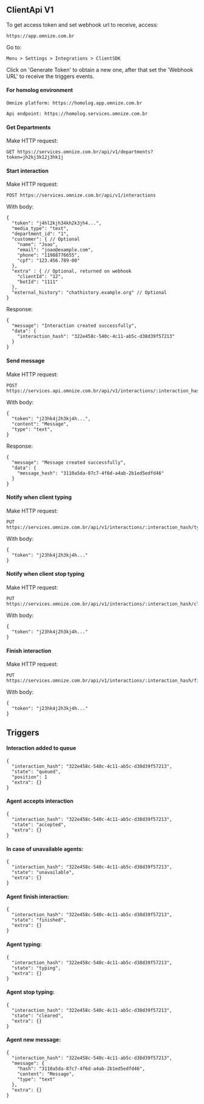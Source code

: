 ## ClientApi V1
To get access token and set webhook url to receive, access:

    https://app.omnize.com.br

Go to:

    Menu > Settings > Integrations > ClientSDK

Click on 'Generate Token' to obtain a new one, after that set the 'Webhook URL' to receive the triggers events.

#### For homolog environment

    Omnize platform: https://homolog.app.omnize.com.br

    Api endpoint: https://homolog.services.omnize.com.br

#### Get Departments
Make HTTP request:

    GET https://services.omnize.com.br/api/v1/departments?token=jh2kj3k12j3hk1j

#### Start interaction
Make HTTP request:

    POST https://services.omnize.com.br/api/v1/interactions

With body:

    {
      "token": "j4hl2kjh34kh2k3jh4...",
      "media_type": "text",
      "department_id": "1",
      "customer": { // Optional
        "name": "Joao",
        "email": "joao@example.com",
        "phone": "11988776655",
        "cpf": "123.456.789-00"
      },
      "extra" : { // Optional, returned on webhook
        "clientId": "12",
        "botId": "1111"
      },
	  "external_history": "chathistory.example.org" // Optional
    }

Response:

    {
      "message": "Interaction created successfully",
      "data": {
        "interaction_hash": "322e458c-540c-4c11-ab5c-d38d39f57213"
      }
    }

#### Send message
Make HTTP request:

    POST https://services.api.omnize.com.br/api/v1/interactions/:interaction_hash/messages

With body:

    {
      "token": "j23hk4j2h3kj4h...",
      "content": "Message",
      "type": "text",
    }

Response:

    {
      "message": "Message created successfully",
      "data": {
        "message_hash": "3110a5da-87c7-4f6d-a4ab-2b1ed5edfd46"
      }
    }

#### Notify when client typing
Make HTTP request:

    PUT https://services.omnize.com.br/api/v1/interactions/:interaction_hash/typing

With body:

    {
      "token": "j23hk4j2h3kj4h..."
    }

#### Notify when client stop typing
Make HTTP request:

    PUT https://services.omnize.com.br/api/v1/interactions/:interaction_hash/cleared

With body:

    {
      "token": "j23hk4j2h3kj4h..."
    }

#### Finish interaction
Make HTTP request:

    PUT https://services.omnize.com.br/api/v1/interactions/:interaction_hash/finish

With body:

    {
      "token": "j23hk4j2h3kj4h..."
    }


## Triggers

#### Interaction added to queue

    {
      "interaction_hash": "322e458c-540c-4c11-ab5c-d38d39f57213",
      "state": "queued",
      "position": 1
      "extra": {}
    }

#### Agent accepts interaction

    {
      "interaction_hash": "322e458c-540c-4c11-ab5c-d38d39f57213",
      "state": "accepted",
      "extra": {}
    }

#### In case of unavailable agents:

    {
      "interaction_hash": "322e458c-540c-4c11-ab5c-d38d39f57213",
      "state": "unavailable",
      "extra": {}
    }

####  Agent finish interaction:

    {
      "interaction_hash": "322e458c-540c-4c11-ab5c-d38d39f57213",
      "state": "finished",
      "extra": {}
    }

####  Agent typing:

    {
      "interaction_hash": "322e458c-540c-4c11-ab5c-d38d39f57213",
      "state": "typing",
      "extra": {}
    }

####  Agent stop typing:

    {
      "interaction_hash": "322e458c-540c-4c11-ab5c-d38d39f57213",
      "state": "cleared",
      "extra": {}
    }

#### Agent new message:

    {
      "interaction_hash": "322e458c-540c-4c11-ab5c-d38d39f57213",
      "message": {
        "hash": "3110a5da-87c7-4f6d-a4ab-2b1ed5edfd46",
        "content": "Message",
        "type": "text"
      },
      "extra": {}
    }
